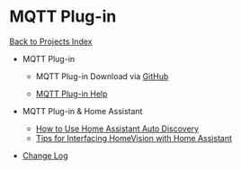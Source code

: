 # MQTT Plug-in

[Back to Projects Index](/index)

* MQTT Plug-in
  * MQTT Plug-in Download via [GitHub](https://github.com/rebel7580/MQTT-Plug-in-For-HomeVisionXL)

  * [MQTT Plug-in Help](/MQTT/MQTT_Client_Plug-in)

* MQTT Plug-in & Home Assistant
  * [How to Use Home Assistant Auto Discovery](/MQTT/HomeVision_Discovery_How-to)
  * [Tips for Interfacing HomeVision with Home Assistant](/MQTT/HomeVision_and_Home_Assistant)

* [Change Log](https://github.com/rebel7580/MQTT-Plug-in-For-HomeVisionXL/wiki/Change-Log)
